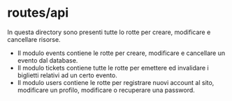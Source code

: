 # routes/api

In questa directory sono presenti tutte lo rotte per creare, modificare e cancellare risorse.

- Il modulo events contiene le rotte per creare, modificare e cancellare un evento dal database.
- Il modulo tickets contiene tutte le rotte per emettere ed invalidare i biglietti relativi ad un certo evento.
- Il modulo users contiene le rotte per registrare nuovi account al sito, modificare un profilo, modificare o recuperare una password.
